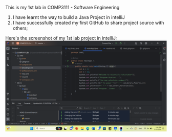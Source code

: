 This is my 1st lab in COMP3111 - Software Engineering 
1. I have learnt the way to build a Java Project in intelliJ
2. I have successfully created my first GitHub to share project source with others;

Here's the screenshot of my 1st lab project in intelliJ:
![img_1.png](img_1.png)